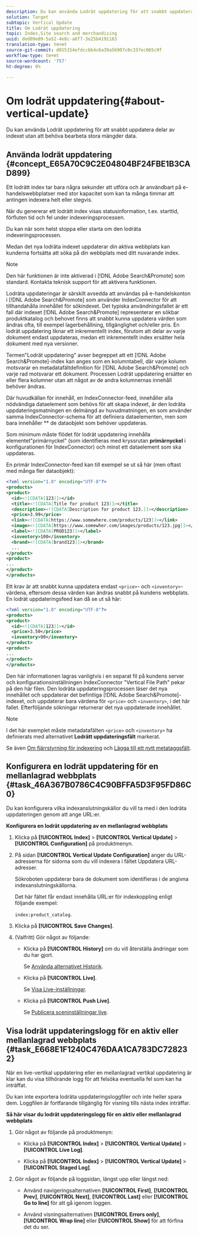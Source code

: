 ```yaml
---
description: Du kan använda Lodrät uppdatering för att snabbt uppdatera delar av indexet utan att behöva bearbeta stora mängder data.
solution: Target
subtopic: Vertical Update
title: Om Lodrät uppdatering
topic: Index,Site search and merchandising
uuid: ded09e89-5a52-4e8c-a6f7-3e25b4191183
translation-type: tm+mt
source-git-commit: d015154efdccbb4c6a39a56907c0c337ec065c9f
workflow-type: tm+mt
source-wordcount: '757'
ht-degree: 0%

---
```



# Om lodrät uppdatering{#about-vertical-update}

Du kan använda Lodrät uppdatering för att snabbt uppdatera delar av indexet utan att behöva bearbeta stora mängder data.

## Använda lodrät uppdatering {#concept_E65A70C9C2E04804BF24FBE1B3CAD899}

Ett lodrätt index tar bara några sekunder att utföra och är användbart på e-handelswebbplatser med stor kapacitet som kan ta många timmar att antingen indexera helt eller stegvis.

När du genererar ett lodrätt index visas statusinformation, t.ex. starttid, förfluten tid och fel under indexeringsprocessen.

Du kan när som helst stoppa eller starta om den lodräta indexeringsprocessen.

Medan det nya lodräta indexet uppdaterar din aktiva webbplats kan kunderna fortsätta att söka på din webbplats med ditt nuvarande index.

>[!NOTE]
>
>Den här funktionen är inte aktiverad i [!DNL Adobe Search&Promote] som standard. Kontakta teknisk support för att aktivera funktionen.

Lodräta uppdateringar är särskilt avsedda att användas på e-handelskonton i [!DNL Adobe Search&Promote] som använder IndexConnector för att tillhandahålla innehållet för sökindexet. Det typiska användningsfallet är ett fall där indexet [!DNL Adobe Search&Promote] representerar en sökbar produktkatalog och behovet finns att snabbt kunna uppdatera värden som ändras ofta, till exempel lagerbehållning, tillgänglighet och/eller pris. En lodrät uppdatering liknar ett inkrementellt index, förutom att delar av varje dokument endast uppdateras, medan ett inkrementellt index ersätter hela dokument med nya versioner.

Termen&quot;Lodrät uppdatering&quot; avser begreppet att ett [!DNL Adobe Search&Promote]-index kan anges som en kolumntabell, där varje kolumn motsvarar en metadatafältdefinition för [!DNL Adobe Search&Promote] och varje rad motsvarar ett dokument. Processen Lodrät uppdatering ersätter en eller flera kolumner utan att något av de andra kolumnernas innehåll behöver ändras.

Där huvudkällan för innehåll, en IndexConnector-feed, innehåller alla nödvändiga dataelement som behövs för att skapa indexet, är den lodräta uppdateringsmatningen en delmängd av huvudmatningen, en som använder samma IndexConnector-schema för att definiera dataelementen, men som bara innehåller ** de dataobjekt som behöver uppdateras.

Som minimum måste flödet för lodrät uppdatering innehålla elementet&quot;primärnyckel&quot; (som identifieras med kryssrutan **primärnyckel** i konfigurationen för IndexConnector) och minst ett dataelement som ska uppdateras.

En primär IndexConnector-feed kan till exempel se ut så här (men oftast med många fler dataobjekt):

```xml
<?xml version="1.0" encoding="UTF-8"?>
<products>
<product>
  <id><![CDATA[123]]></id>
  <title><![CDATA[Title for product 123]]></title>
  <description><![CDATA[Description for product 123.]]></description>
  <price>3.99</price>
  <link><![CDATA[https://www.somewhere.com/products/123]]></link>
  <image><![CDATA[https://www.somewher.com/images/products/123.jpg]]></image>
  <label><![CDATA[PROD123]]></label>
  <inventory>100</inventory>
  <brand><![CDATA[brand123]]></brand>
  ...
</product>
<product>
...
</product>
</products>
```

Ett krav är att snabbt kunna uppdatera endast `<price>`- och `<inventory>`-värdena, eftersom dessa värden kan ändras snabbt på kundens webbplats. En lodrät uppdateringsfeed kan då se ut så här:

```xml
<?xml version="1.0" encoding="UTF-8"?>
<products>
<product>
  <id><![CDATA[123]]></id>
  <price>3.50</price>
  <inventory>90</inventory>
</product>
<product>
...
</product>
</products>
```

Den här informationen lagras vanligtvis i en separat fil på kundens server och konfigurationsinställningen IndexConnector &quot;Vertical File Path&quot; pekar på den här filen. Den lodräta uppdateringsprocessen läser det nya innehållet och uppdaterar det befintliga [!DNL Adobe Search&Promote]-indexet, och uppdaterar bara värdena för `<price>` och `<inventory>`, i det här fallet. Efterföljande sökningar returnerar det nya uppdaterade innehållet.

>[!NOTE]
I det här exemplet måste metadatafälten `<price>` och `<inventory>` ha definierats med alternativet **Lodrätt uppdateringsfält** markerat.

Se även [Om fjärrstyrning för indexering](../c-about-index-menu/c-about-remote-control-for-indexing.md#concept_C79B322190E84106A434E5C6D4A4118F) och [Lägga till ett nytt metataggsfält](../c-about-settings-menu/c-about-metadata-menu.md#task_6DF188C0FC7F4831A4444CA9AFA615E5).

## Konfigurera en lodrät uppdatering för en mellanlagrad webbplats {#task_46A367B0786C4C90BFFA5D3F95FD86C0}

Du kan konfigurera vilka indexanslutningskällor du vill ta med i den lodräta uppdateringen genom att ange URL:er.

**Konfigurera en lodrät uppdatering av en mellanlagrad webbplats**

1. Klicka på **[!UICONTROL Index]** > **[!UICONTROL Vertical Update]** > **[!UICONTROL Configuration]** på produktmenyn.
1. På sidan **[!UICONTROL Vertical Update Configuration]** anger du URL-adresserna för sidorna som du vill indexera i fältet Uppdatera URL-adresser.

   Sökroboten uppdaterar bara de dokument som identifieras i de angivna indexanslutningskällorna.

   Det här fältet får endast innehålla URL:er för indexkoppling enligt följande exempel:

   `index:product_catalog`.
1. Klicka på **[!UICONTROL Save Changes]**.
1. (Valfritt) Gör något av följande:

   * Klicka på **[!UICONTROL History]** om du vill återställa ändringar som du har gjort.

      Se [Använda alternativet Historik](../t-using-the-history-option.md#task_70DD3F87A67242BBBD2CB27156F43002).

   * Klicka på **[!UICONTROL Live]**.

      Se [Visa Live-inställningar](../c-about-staging.md#task_401A0EBDB5DB4D4CA933CBA7BECDC10F).

   * Klicka på **[!UICONTROL Push Live]**.

      Se [Publicera sceninställningar live](../c-about-staging.md#task_44306783B4C0408AAA58B471DAF2D9A4).

## Visa lodrät uppdateringslogg för en aktiv eller mellanlagrad webbplats {#task_E668E1F1240C476DAA1CA783DC728232}

När en live-vertikal uppdatering eller en mellanlagrad vertikal uppdatering är klar kan du visa tillhörande logg för att felsöka eventuella fel som kan ha inträffat.

Du kan inte exportera lodräta uppdateringsloggfiler och inte heller spara dem. Loggfilen är fortfarande tillgänglig för visning tills nästa index inträffar.

**Så här visar du lodrät uppdateringslogg för en aktiv eller mellanlagrad webbplats**

1. Gör något av följande på produktmenyn:

   * Klicka på **[!UICONTROL Index]** > **[!UICONTROL Vertical Update]** > **[!UICONTROL Live Log]**.

   * Klicka på **[!UICONTROL Index]** > **[!UICONTROL Vertical Update]** > **[!UICONTROL Staged Log]**.

1. Gör något av följande på loggsidan, längst upp eller längst ned:

   * Använd navigeringsalternativen **[!UICONTROL First]**, **[!UICONTROL Prev]**, **[!UICONTROL Next]**, **[!UICONTROL Last]** eller **[!UICONTROL Go to line]** för att gå igenom loggen.

   * Använd visningsalternativen **[!UICONTROL Errors only]**, **[!UICONTROL Wrap line]** eller **[!UICONTROL Show]** för att förfina det du ser.

